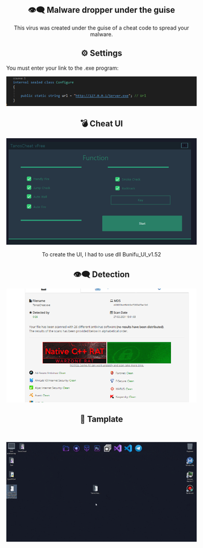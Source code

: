 <h2 align="center">👁‍🗨 Malware dropper under the guise</h2>
<p align="center">This virus was created under the guise of a cheat code to spread your malware.</p>


<h2 align="center">⚙️ Settings</h2>
You must enter your link to the .exe program:<br>

<p align="center">
  <img src="https://github.com/N1ghtL0ver/FakeCheat/blob/main/img/1.png"><br>
</p>

<h2 align="center">💣 Cheat UI</h2>
<p align="center">
  <img src="https://github.com/N1ghtL0ver/FakeCheat/blob/main/img/2.png">
</p>
<p align="center">To create the UI, I had to use dll Bunifu_UI_v1.52 </p>

<h2 align="center">👁‍🗨 Detection</h2>

<p align="center">
  <img src="https://github.com/N1ghtL0ver/FakeCheat/blob/main/img/3.png">
</p>

<h2 align="center">🎴 Tamplate</h2><br>

<p align="center">
  <img src="https://github.com/N1ghtL0ver/FakeCheat/blob/main/img/bandicam%202021-02-27%2017-30-55-333.gif">
</p>
